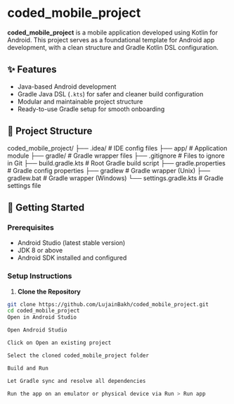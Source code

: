 # coded_mobile_project

**coded_mobile_project** is a mobile application developed using Kotlin for Android. This project serves as a foundational template for Android app development, with a clean structure and Gradle Kotlin DSL configuration.

## ✨ Features

- Java-based Android development
- Gradle Java DSL (`.kts`) for safer and cleaner build configuration
- Modular and maintainable project structure
- Ready-to-use Gradle setup for smooth onboarding

## 📁 Project Structure

coded_mobile_project/
├── .idea/ # IDE config files
├── app/ # Application module
├── gradle/ # Gradle wrapper files
├── .gitignore # Files to ignore in Git
├── build.gradle.kts # Root Gradle build script
├── gradle.properties # Gradle config properties
├── gradlew # Gradle wrapper (Unix)
├── gradlew.bat # Gradle wrapper (Windows)
└── settings.gradle.kts # Gradle settings file


## 🚀 Getting Started

### Prerequisites

- Android Studio (latest stable version)
- JDK 8 or above
- Android SDK installed and configured

### Setup Instructions

1. **Clone the Repository**

```bash
git clone https://github.com/LujainBakh/coded_mobile_project.git
cd coded_mobile_project
Open in Android Studio

Open Android Studio

Click on Open an existing project

Select the cloned coded_mobile_project folder

Build and Run

Let Gradle sync and resolve all dependencies

Run the app on an emulator or physical device via Run > Run app
